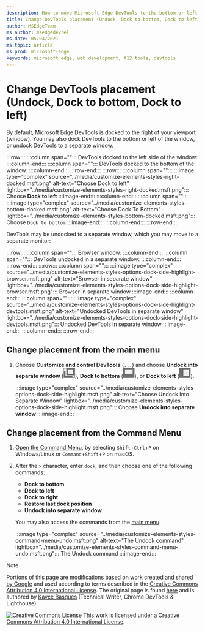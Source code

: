 ```yaml
---
description: How to move Microsoft Edge DevTools to the bottom or left of your viewport, or to a separate window.
title: Change DevTools placement (Undock, Dock to bottom, Dock to left)
author: MSEdgeTeam
ms.author: msedgedevrel
ms.date: 05/04/2021
ms.topic: article
ms.prod: microsoft-edge
keywords: microsoft edge, web development, f12 tools, devtools
---
```

<!-- Copyright Kayce Basques

   Licensed under the Apache License, Version 2.0 (the "License");
   you may not use this file except in compliance with the License.
   You may obtain a copy of the License at

       https://www.apache.org/licenses/LICENSE-2.0

   Unless required by applicable law or agreed to in writing, software
   distributed under the License is distributed on an "AS IS" BASIS,
   WITHOUT WARRANTIES OR CONDITIONS OF ANY KIND, either express or implied.
   See the License for the specific language governing permissions and
   limitations under the License.  -->
# Change DevTools placement (Undock, Dock to bottom, Dock to left)

By default, Microsoft Edge DevTools is docked to the right of your viewport (window).  You may also dock DevTools to the bottom or left of the window, or undock DevTools to a separate window.

:::row:::
   :::column span="":::
      DevTools docked to the left side of the window:
   :::column-end:::
   :::column span="":::
      DevTools docked to the bottom of the window:
   :::column-end:::
:::row-end:::
:::row:::
   :::column span="":::
      :::image type="complex" source="../media/customize-elements-styles-right-docked.msft.png" alt-text="Choose Dock to left" lightbox="../media/customize-elements-styles-right-docked.msft.png":::
         Choose **Dock to left**
      :::image-end:::
   :::column-end:::
   :::column span="":::
      :::image type="complex" source="../media/customize-elements-styles-bottom-docked.msft.png" alt-text="Choose Dock To Bottom" lightbox="../media/customize-elements-styles-bottom-docked.msft.png":::
         Choose `Dock to bottom`
      :::image-end:::
   :::column-end:::
:::row-end:::

DevTools may be undocked to a separate window, which you may move to a separate monitor:

:::row:::
   :::column span="":::
      Browser window:
   :::column-end:::
   :::column span="":::
      DevTools undocked in a separate window:
   :::column-end:::
:::row-end:::
:::row:::
   :::column span="":::
      :::image type="complex" source="../media/customize-elements-styles-options-dock-side-highlight-browser.msft.png" alt-text="Browser in separate window" lightbox="../media/customize-elements-styles-options-dock-side-highlight-browser.msft.png":::
         Browser in separate window
      :::image-end:::
   :::column-end:::
   :::column span="":::
      :::image type="complex" source="../media/customize-elements-styles-options-dock-side-highlight-devtools.msft.png" alt-text="Undocked DevTools in separate window" lightbox="../media/customize-elements-styles-options-dock-side-highlight-devtools.msft.png":::
         Undocked DevTools in separate window
      :::image-end:::
   :::column-end:::
:::row-end:::


<!-- ====================================================================== -->
## Change placement from the main menu

1.  Choose **Customize and control DevTools** (`...`) and choose **Undock into separate window** (![Undock](../media/undock-icon.msft.png)), **Dock to bottom** (![Dock to bottom](../media/bottom-icon.msft.png)), or **Dock to left** (![Dock to left](../media/left-icon.msft.png)).

    :::image type="complex" source="../media/customize-elements-styles-options-dock-side-highlight.msft.png" alt-text="Choose Undock Into Separate Window" lightbox="../media/customize-elements-styles-options-dock-side-highlight.msft.png":::
       Choose **Undock into separate window**
    :::image-end:::


<!-- ====================================================================== -->
## Change placement from the Command Menu

1.  [Open the Command Menu][DevtoolsCommandMenu], by selecting `Shift`+`Ctrl`+`P` on Windows/Linux or `Command`+`Shift`+`P` on macOS.
1.  After the `>` character, enter `dock`, and then choose one of the following commands:

    *  **Dock to bottom**
    *  **Dock to left**
    *  **Dock to right**
    *  **Restore last dock position**
    *  **Undock into separate window**

    You may also access the commands from the [main menu](#change-placement-from-the-main-menu).

    :::image type="complex" source="../media/customize-elements-styles-command-menu-undo.msft.png" alt-text="The Undock command" lightbox="../media/customize-elements-styles-command-menu-undo.msft.png":::
       The Undock command
    :::image-end:::


<!-- ====================================================================== -->
<!-- links -->
[DevtoolsCommandMenu]: ../command-menu/index.md "Run commands with the Microsoft Edge DevTools Command menu | Microsoft Docs"

[CCA4IL]: https://creativecommons.org/licenses/by/4.0
[CCby4Image]: https://i.creativecommons.org/l/by/4.0/88x31.png
[GoogleSitePolicies]: https://developers.google.com/terms/site-policies
[KayceBasques]: https://developers.google.com/web/resources/contributors#kayce-basques


<!-- ====================================================================== -->
> [!NOTE]
> Portions of this page are modifications based on work created and [shared by Google][GoogleSitePolicies] and used according to terms described in the [Creative Commons Attribution 4.0 International License][CCA4IL].
> The original page is found [here](https://developers.google.com/web/tools/chrome-devtools/customize/placement) and is authored by [Kayce Basques][KayceBasques] (Technical Writer, Chrome DevTools \& Lighthouse).

[![Creative Commons License](https://i.creativecommons.org/l/by/4.0/88x31.png)](https://creativecommons.org/licenses/by/4.0)
This work is licensed under a [Creative Commons Attribution 4.0 International License][CCA4IL].
